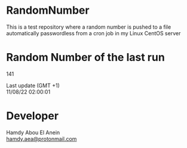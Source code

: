 # RandomNumber    
This is a test repository where a random number is pushed to a file automatically passwordless from a cron job in my Linux CentOS server    
# Random Number of the last run   
141
      
Last update (GMT +1)    
11/08/22 02:00:01
# Developer    
Hamdy Abou El Anein   
hamdy.aea@protonmail.com
